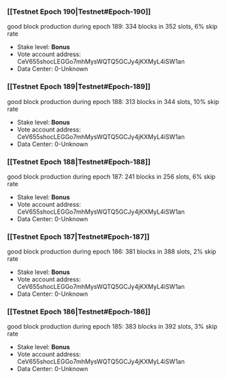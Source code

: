 ### [[Testnet Epoch 190|Testnet#Epoch-190]]
good block production during epoch 189: 334 blocks in 352 slots, 6% skip rate
* Stake level: **Bonus** 
* Vote account address: CeV655shocLEGGo7mhMysWQTQ5GCJy4jKXMyL4iSW1an
* Data Center: 0-Unknown
### [[Testnet Epoch 189|Testnet#Epoch-189]]
good block production during epoch 188: 313 blocks in 344 slots, 10% skip rate
* Stake level: **Bonus** 
* Vote account address: CeV655shocLEGGo7mhMysWQTQ5GCJy4jKXMyL4iSW1an
* Data Center: 0-Unknown
### [[Testnet Epoch 188|Testnet#Epoch-188]]
good block production during epoch 187: 241 blocks in 256 slots, 6% skip rate
* Stake level: **Bonus** 
* Vote account address: CeV655shocLEGGo7mhMysWQTQ5GCJy4jKXMyL4iSW1an
* Data Center: 0-Unknown
### [[Testnet Epoch 187|Testnet#Epoch-187]]
good block production during epoch 186: 381 blocks in 388 slots, 2% skip rate
* Stake level: **Bonus** 
* Vote account address: CeV655shocLEGGo7mhMysWQTQ5GCJy4jKXMyL4iSW1an
* Data Center: 0-Unknown
### [[Testnet Epoch 186|Testnet#Epoch-186]]
good block production during epoch 185: 383 blocks in 392 slots, 3% skip rate
* Stake level: **Bonus** 
* Vote account address: CeV655shocLEGGo7mhMysWQTQ5GCJy4jKXMyL4iSW1an
* Data Center: 0-Unknown